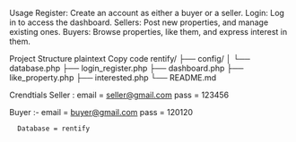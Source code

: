 Usage
Register: Create an account as either a buyer or a seller.
Login: Log in to access the dashboard.
Sellers: Post new properties, and manage existing ones.
Buyers: Browse properties, like them, and express interest in them.

Project Structure
plaintext
Copy code
rentify/
├── config/
│   └── database.php
├── login_register.php
├── dashboard.php
├── like_property.php
├── interested.php
└── README.md


Crendtials 
Seller : email = seller@gmail.com
        pass = 123456

  Buyer :- email = buyer@gmail.com
      pass = 120120

      Database = rentify
